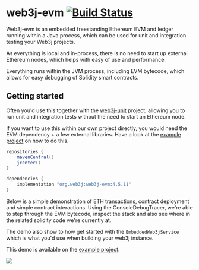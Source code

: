 # web3j-evm [![Build Status](https://travis-ci.org/web3j/web3j-evm.svg?branch=master)](https://travis-ci.org/web3j/web3j-evm)

Web3j-evm is an embedded freestanding Ethereum EVM and ledger running
within a Java process, which can be used for unit and integration
testing your Web3j projects.

As everything is local and in-process, there is no need to start up
external Ethereum nodes, which helps with easy of use and performance.

Everything runs within the JVM process, including EVM bytecode, which
allows for easy debugging of Solidity smart contracts.

## Getting started

Often you'd use this together with the [web3j-unit](https://github.com/web3j/web3j-unit)
project, allowing you to run unit and integration tests without the need
to start an Ethereum node.

If you want to use this within our own project directly, you would need
the EVM dependency + a few external libraries. Have a look at
the [example project](https://github.com/web3j/web3j-evmexample) on how
to do this.

```groovy
repositories {
    mavenCentral()
    jcenter()
}

dependencies {
    implementation "org.web3j:web3j-evm:4.5.11"
}
```

Below is a simple demonstration of ETH transactions, contract deployment
and simple contract interactions. Using the ConsoleDebugTracer, we're
able to step through the EVM bytecode, inspect the stack and also see
where in the related solidity code we're currently at.

The demo also show to how get started with the `EmbeddedWeb3jService`
which is what you'd use when building your web3j instance.

This demo is available on the [example project](https://github.com/web3j/web3j-evmexample).

![](https://raw.githubusercontent.com/web3j/evm/master/resources/web3j-evm-demo.gif)
